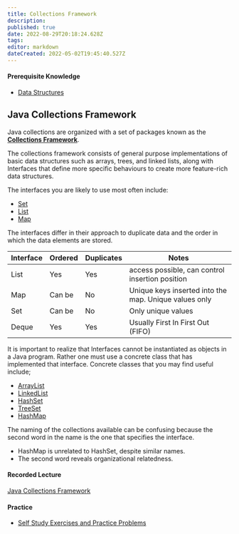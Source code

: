 ```yaml
---
title: Collections Framework
description: 
published: true
date: 2022-08-29T20:18:24.628Z
tags: 
editor: markdown
dateCreated: 2022-05-02T19:45:40.527Z
---
```


#### Prerequisite Knowledge

- [Data Structures](/dataStructures/collectionsDataStructures)


## Java Collections Framework

Java collections are organized with a set of packages known as the [**Collections Framework**](http://localhost:8000/docs/api/java.base/java/util/doc-files/coll-overview.html).  

The collections framework consists of general purpose implementations of basic data structures such as arrays, trees, and linked lists, along with Interfaces that define more specific behaviours to create more feature-rich data structures.   

The interfaces you are likely to use most often include:
- [Set](http://localhost:8000/docs/api/java.base/java/util/Set.html)
- [List](http://localhost:8000/docs/api/java.base/java/util/List.html)
- [Map](http://localhost:8000/docs/api/java.base/java/util/Map.html)

The interfaces differ in their approach to duplicate data and the order in which the data elements are stored.

| Interface | Ordered | Duplicates | Notes |
| ----------| ------- |------------|-------|
| List      | Yes     | Yes        | access possible, can control insertion position |
| Map       | Can be  | No         | Unique keys inserted into the map. Unique values only |
| Set       | Can be  | No         | Only unique values |
| Deque     | Yes     | Yes        | Usually First In First Out (FIFO) | 
  

It is important to realize that Interfaces cannot be instantiated as objects in a Java program. Rather one must use a concrete class that has implemented that interface. Concrete classes that you may find useful include; 
  - [ArrayList](http://localhost:8000/docs/api/java.base/java/util/ArrayList.html)
  - [LinkedList](http://localhost:8000/docs/api/java.base/java/util/LinkedList.html)
  - [HashSet](http://localhost:8000/docs/api/java.base/java/util/HashSet.html)
  - [TreeSet](http://localhost:8000/docs/api/java.base/java/util/TreeSet.html)
  - [HashMap](http://localhost:8000/docs/api/java.base/java/util/HashMap.html)


The naming of the collections available can be confusing because the second word in the name is the one that specifies the interface.  
  * HashMap is unrelated to HashSet, despite similar names.
  * The second word reveals organizational relatedness.


#### Recorded Lecture
[Java Collections Framework](http://localhost:8000/lectures/dataStructures/CollectionsFramework)

#### Practice 
- [Self Study Exercises and Practice Problems](/practiceActivities/dataStructures/collectionsFramework)

  
